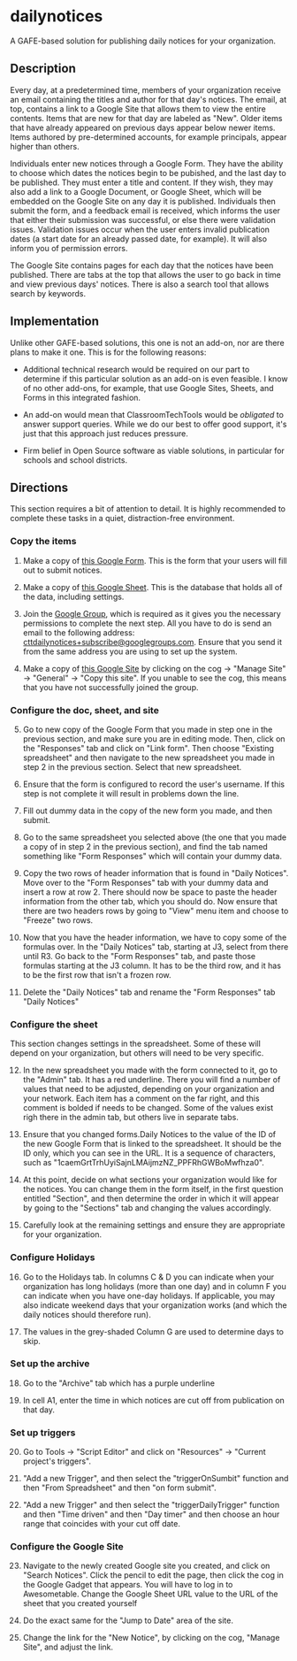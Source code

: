 # dailynotices
A GAFE-based solution for publishing daily notices for your organization.

## Description
Every day, at a predetermined time, members of your organization receive an email containing the titles and author for that day's notices. The email, at top, contains a link to a Google Site that allows them to view the entire contents. Items that are new for that day are labeled as "New". Older items that have already appeared on previous days appear below newer items. Items authored by pre-determined accounts, for example principals, appear higher than others.

Individuals enter new notices through a Google Form. They have the ability to choose which dates the notices begin to be pubished, and the last day to be published. They must enter a title and content. If they wish, they may also add a link to a Google Document, or Google Sheet, which will be embedded on the Google Site on any day it is published. Individuals then submit the form, and a feedback email is received, which informs the user that either their submission was successful, or else there were validation issues. Validation issues occur when the user enters invalid publication dates (a start date for an already passed date, for example). It will also inform you of permission errors.

The Google Site contains pages for each day that the notices have been published. There are tabs at the top that allows the user to go back in time and view previous days' notices. There is also a search tool that allows search by keywords.

## Implementation

Unlike other GAFE-based solutions, this one is not an add-on, nor are there plans to make it one. This is for the following reasons:

* Additional technical research would be required on our part to determine if this particular solution as an add-on is even feasible. I know of no other add-ons, for example, that use Google Sites, Sheets, and Forms in this integrated fashion.

* An add-on would mean that ClassroomTechTools would be *obligated* to answer support queries. While we do our best to offer good support, it's just that this approach just reduces pressure.

* Firm belief in Open Source software as viable solutions, in particular for schools and school districts.

## Directions

This section requires a bit of attention to detail. It is highly recommended to complete these tasks in a quiet, distraction-free environment.

### Copy the items

1. Make a copy of [this Google Form](https://docs.google.com/forms/d/1caemGrtTrhUyiSajnLMAijmzNZ_PPFRhGWBoMwfhza0/copy). This is the form that your users will fill out to submit notices.

2. Make a copy of [this Google Sheet](https://docs.google.com/spreadsheets/d/1Vl7K57Q4elL5IVIbhPF6vw7TGETSj5GceYdqC_BOGwQ/copy). This is the database that holds all of the data, including settings.

3. Join the [Google Group](https://groups.google.com/d/forum/cttdailynotices), which is required as it gives you the necessary permissions to complete the next step. All you have to do is send an email to the following address: [cttdailynotices+subscribe@googlegroups.com](cttdailynotices+subscribe@googlegroups.com). Ensure that you send it from the same address you are using to set up the system.

4. Make a copy of [this Google Site](https://sites.google.com/site/cttdailynoticesdemo/) by clicking on the cog -> "Manage Site" -> "General" -> "Copy this site". If you unable to see the cog, this means that you have not successfully joined the group.

### Configure the doc, sheet, and site

5. Go to new copy of the Google Form that you made in step one in the previous section, and make sure you are in editing mode. Then, click on the "Responses" tab and click on "Link form". Then choose "Existing spreadsheet" and then navigate to the new spreadsheet you made in step 2 in the previous section. Select that new spreadsheet.

6. Ensure that the form is configured to record the user's username. If this step is not complete it will result in problems down the line.

7. Fill out dummy data in the copy of the new form you made, and then submit.

8. Go to the same spreadsheet you selected above (the one that you made a copy of in step 2 in the previous section), and find the tab named something like "Form Responses" which will contain your dummy data.

9. Copy the two rows of header information that is found in "Daily Notices". Move over to the "Form Responses" tab with your dummy data and insert a row at row 2. There should now be space to paste the header information from the other tab, which you should do. Now ensure that there are two headers rows by going to "View" menu item and choose to "Freeze" two rows.

10. Now that you have the header information, we have to copy some of the formulas over. In the "Daily Notices" tab, starting at J3, select from there until R3. Go back to the "Form Responses" tab, and paste those formulas starting at the J3 column. It has to be the third row, and it has to be the first row that isn't a frozen row.

11. Delete the "Daily Notices" tab and rename the "Form Responses" tab "Daily Notices"

### Configure the sheet

This section changes settings in the spreadsheet. Some of these will depend on your organization, but others will need to be very specific.

12. In the new spreadsheet you made with the form connected to it, go to the "Admin" tab. It has a red underline. There you will find a number of values that need to be adjusted, depending on your organization and your network. Each item has a comment on the far right, and this comment is bolded if needs to be changed. Some of the values exist righ there in the admin tab, but others live in separate tabs.

13. Ensure that you changed forms.Daily Notices to the value of the ID of the new Google Form that is linked to the spreadsheet. It should be the ID only, which you can see in the URL. It is a sequence of characters, such as "1caemGrtTrhUyiSajnLMAijmzNZ_PPFRhGWBoMwfhza0".

14. At this point, decide on what sections your organization would like for the notices. You can change them in the form itself, in the first question entitled "Section", and then determine the order in which it will appear by going to the "Sections" tab and changing the values accordingly. 

15. Carefully look at the remaining settings and ensure they are appropriate for your organization.

### Configure Holidays

16. Go to the Holidays tab. In columns C & D you can indicate when your organization has long holidays (more than one day) and in column F you can indicate when you have one-day holidays. If applicable, you may also indicate weekend days that your organization works (and which the daily notices should therefore run).

17. The values in the grey-shaded Column G are used to determine days to skip.

### Set up the archive

18. Go to the "Archive" tab which has a purple underline

19. In cell A1, enter the time in which notices are cut off from publication on that day. 

### Set up triggers

20. Go to Tools -> "Script Editor" and click on "Resources" -> "Current project's triggers". 

21. "Add a new Trigger", and then select the "triggerOnSumbit" function and then "From Spreadsheet" and then "on form submit".

22. "Add a new Trigger" and then select the "triggerDailyTrigger" function and then "Time driven" and then "Day timer" and then choose an hour range that coincides with your cut off date.

### Configure the Google Site

23. Navigate to the newly created Google site you created, and click on "Search Notices". Click the pencil to edit the page, then click the cog in the Google Gadget that appears. You will have to log in to Awesometable. Change the Google Sheet URL value to the URL of the sheet that you created yourself

24. Do the exact same for the "Jump to Date" area of the site.

25. Change the link for the "New Notice", by clicking on the cog, "Manage Site", and adjust the link.
